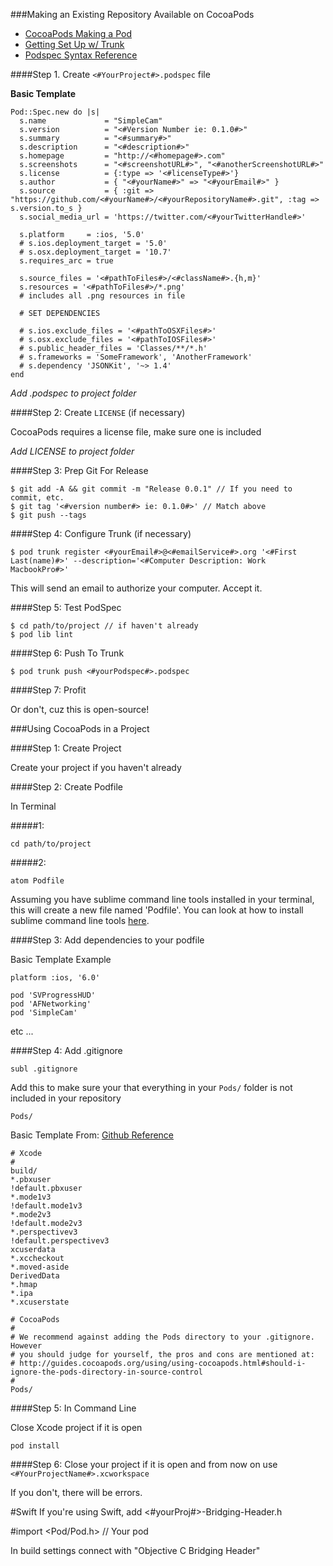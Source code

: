 ###Making an Existing Repository Available on CocoaPods 

- <a href="http://guides.cocoapods.org/making/making-a-cocoapod.html">CocoaPods Making a Pod</a>
- <a href="http://guides.cocoapods.org/making/getting-setup-with-trunk">Getting Set Up w/ Trunk</a>
- <a href="http://guides.cocoapods.org/syntax/podspec.html">Podspec Syntax Reference</a>

####Step 1. Create `<#YourProject#>.podspec` file

<b> Basic Template </b>
```
Pod::Spec.new do |s|
  s.name             = "SimpleCam"
  s.version          = "<#Version Number ie: 0.1.0#>" 
  s.summary          = "<#summary#>"
  s.description      = "<#description#>"
  s.homepage         = "http://<#homepage#>.com"
  s.screenshots      = "<#screenshotURL#>", "<#anotherScreenshotURL#>"
  s.license          = {:type => '<#licenseType#>'}
  s.author           = { "<#yourName#>" => "<#yourEmail#>" }
  s.source           = { :git => "https://github.com/<#yourName#>/<#yourRepositoryName#>.git", :tag => s.version.to_s }
  s.social_media_url = 'https://twitter.com/<#yourTwitterHandle#>'

  s.platform     = :ios, '5.0'
  # s.ios.deployment_target = '5.0'
  # s.osx.deployment_target = '10.7'
  s.requires_arc = true

  s.source_files = '<#pathToFiles#>/<#className#>.{h,m}'
  s.resources = '<#pathToFiles#>/*.png'
  # includes all .png resources in file

  # SET DEPENDENCIES
  
  # s.ios.exclude_files = '<#pathToOSXFiles#>'
  # s.osx.exclude_files = '<#pathToIOSFiles#>'
  # s.public_header_files = 'Classes/**/*.h'
  # s.frameworks = 'SomeFramework', 'AnotherFramework'
  # s.dependency 'JSONKit', '~> 1.4'
end
```

*Add .podspec to project folder*

####Step 2: Create `LICENSE` (if necessary)

CocoaPods requires a license file, make sure one is included

*Add LICENSE to project folder*

####Step 3: Prep Git For Release

```
$ git add -A && git commit -m "Release 0.0.1" // If you need to commit, etc.
$ git tag '<#version number#> ie: 0.1.0#>' // Match above
$ git push --tags
```

####Step 4: Configure Trunk (if necessary)

```
$ pod trunk register <#yourEmail#>@<#emailService#>.org '<#First Last(name)#>' --description='<#Computer Description: Work MacbookPro#>'
```

This will send an email to authorize your computer.  Accept it.

####Step 5: Test PodSpec

```
$ cd path/to/project // if haven't already
$ pod lib lint
```

####Step 6: Push To Trunk

```
$ pod trunk push <#yourPodspec#>.podspec
```

####Step 7: Profit

Or don't, cuz this is open-source!


###Using CocoaPods in a Project

####Step 1: Create Project 

Create your project if you haven't already

####Step 2: Create Podfile

In Terminal

#####1:
```
cd path/to/project
```

#####2:

```
atom Podfile
```

Assuming you have sublime command line tools installed in your terminal, this will create a new file named 'Podfile'.  You can look at how to install sublime command line tools <a href="http://www.sublimetext.com/docs/2/osx_command_line.html">here</a>.

####Step 3: Add dependencies to your podfile

Basic Template Example

```
platform :ios, '6.0'

pod 'SVProgressHUD'
pod 'AFNetworking'
pod 'SimpleCam'
```

etc ...

####Step 4: Add .gitignore

```
subl .gitignore
```

Add this to make sure your that everything in your `Pods/` folder is not included in your repository

```
Pods/
```

Basic Template From: <a href="https://github.com/github/gitignore">Github Reference</a>

```
# Xcode
#
build/
*.pbxuser
!default.pbxuser
*.mode1v3
!default.mode1v3
*.mode2v3
!default.mode2v3
*.perspectivev3
!default.perspectivev3
xcuserdata
*.xccheckout
*.moved-aside
DerivedData
*.hmap
*.ipa
*.xcuserstate

# CocoaPods
#
# We recommend against adding the Pods directory to your .gitignore. However
# you should judge for yourself, the pros and cons are mentioned at:
# http://guides.cocoapods.org/using/using-cocoapods.html#should-i-ignore-the-pods-directory-in-source-control
#
Pods/
```

####Step 5: In Command Line

Close Xcode project if it is open

```
pod install
```

####Step 6: Close your project if it is open and from now on use `<#YourProjectName#>.xcworkspace`

If you don't, there will be errors.

#Swift
If you're using Swift, add <#yourProj#>-Bridging-Header.h

#import <Pod/Pod.h> // Your pod

In build settings connect with "Objective C Bridging Header"







